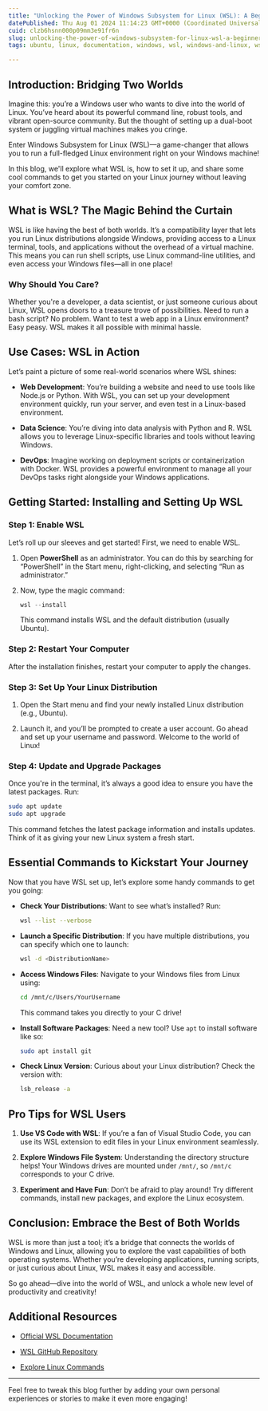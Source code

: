 ```yaml
---
title: "Unlocking the Power of Windows Subsystem for Linux (WSL): A Beginner’s Guide"
datePublished: Thu Aug 01 2024 11:14:23 GMT+0000 (Coordinated Universal Time)
cuid: clzb6hsnn000p09mm3e91fr6n
slug: unlocking-the-power-of-windows-subsystem-for-linux-wsl-a-beginners-guide
tags: ubuntu, linux, documentation, windows, wsl, windows-and-linux, wsl2, linux-for-beginners, wsl-ubuntu

---
```


## Introduction: Bridging Two Worlds

Imagine this: you’re a Windows user who wants to dive into the world of Linux. You’ve heard about its powerful command line, robust tools, and vibrant open-source community. But the thought of setting up a dual-boot system or juggling virtual machines makes you cringe.

Enter Windows Subsystem for Linux (WSL)—a game-changer that allows you to run a full-fledged Linux environment right on your Windows machine!

In this blog, we'll explore what WSL is, how to set it up, and share some cool commands to get you started on your Linux journey without leaving your comfort zone.

## What is WSL? The Magic Behind the Curtain

WSL is like having the best of both worlds. It’s a compatibility layer that lets you run Linux distributions alongside Windows, providing access to a Linux terminal, tools, and applications without the overhead of a virtual machine. This means you can run shell scripts, use Linux command-line utilities, and even access your Windows files—all in one place!

### Why Should You Care?

Whether you're a developer, a data scientist, or just someone curious about Linux, WSL opens doors to a treasure trove of possibilities. Need to run a bash script? No problem. Want to test a web app in a Linux environment? Easy peasy. WSL makes it all possible with minimal hassle.

## Use Cases: WSL in Action

Let’s paint a picture of some real-world scenarios where WSL shines:

* **Web Development**: You’re building a website and need to use tools like Node.js or Python. With WSL, you can set up your development environment quickly, run your server, and even test in a Linux-based environment.
    
* **Data Science**: You’re diving into data analysis with Python and R. WSL allows you to leverage Linux-specific libraries and tools without leaving Windows.
    
* **DevOps**: Imagine working on deployment scripts or containerization with Docker. WSL provides a powerful environment to manage all your DevOps tasks right alongside your Windows applications.
    

## Getting Started: Installing and Setting Up WSL

### Step 1: Enable WSL

Let’s roll up our sleeves and get started! First, we need to enable WSL.

1. Open **PowerShell** as an administrator. You can do this by searching for “PowerShell” in the Start menu, right-clicking, and selecting “Run as administrator.”
    
2. Now, type the magic command:
    
    ```powershell
    wsl --install
    ```
    
    This command installs WSL and the default distribution (usually Ubuntu).
    

### Step 2: Restart Your Computer

After the installation finishes, restart your computer to apply the changes.

### Step 3: Set Up Your Linux Distribution

1. Open the Start menu and find your newly installed Linux distribution (e.g., Ubuntu).
    
2. Launch it, and you’ll be prompted to create a user account. Go ahead and set up your username and password. Welcome to the world of Linux!
    

### Step 4: Update and Upgrade Packages

Once you're in the terminal, it’s always a good idea to ensure you have the latest packages. Run:

```bash
sudo apt update
sudo apt upgrade
```

This command fetches the latest package information and installs updates. Think of it as giving your new Linux system a fresh start.

## Essential Commands to Kickstart Your Journey

Now that you have WSL set up, let’s explore some handy commands to get you going:

* **Check Your Distributions**: Want to see what’s installed? Run:
    
    ```bash
    wsl --list --verbose
    ```
    
* **Launch a Specific Distribution**: If you have multiple distributions, you can specify which one to launch:
    
    ```bash
    wsl -d <DistributionName>
    ```
    
* **Access Windows Files**: Navigate to your Windows files from Linux using:
    
    ```bash
    cd /mnt/c/Users/YourUsername
    ```
    
    This command takes you directly to your C drive!
    
* **Install Software Packages**: Need a new tool? Use `apt` to install software like so:
    
    ```bash
    sudo apt install git
    ```
    
* **Check Linux Version**: Curious about your Linux distribution? Check the version with:
    
    ```bash
    lsb_release -a
    ```
    

## Pro Tips for WSL Users

1. **Use VS Code with WSL**: If you’re a fan of Visual Studio Code, you can use its WSL extension to edit files in your Linux environment seamlessly.
    
2. **Explore Windows File System**: Understanding the directory structure helps! Your Windows drives are mounted under `/mnt/`, so `/mnt/c` corresponds to your C drive.
    
3. **Experiment and Have Fun**: Don’t be afraid to play around! Try different commands, install new packages, and explore the Linux ecosystem.
    

## Conclusion: Embrace the Best of Both Worlds

WSL is more than just a tool; it’s a bridge that connects the worlds of Windows and Linux, allowing you to explore the vast capabilities of both operating systems. Whether you’re developing applications, running scripts, or just curious about Linux, WSL makes it easy and accessible.

So go ahead—dive into the world of WSL, and unlock a whole new level of productivity and creativity!

## Additional Resources

* [Official WSL Documentation](https://docs.microsoft.com/en-us/windows/wsl/)
    
* [WSL GitHub Repository](https://github.com/microsoft/WSL)
    
* [Explore Linux Commands](https://www.linuxcommand.org/)
    

---

Feel free to tweak this blog further by adding your own personal experiences or stories to make it even more engaging!